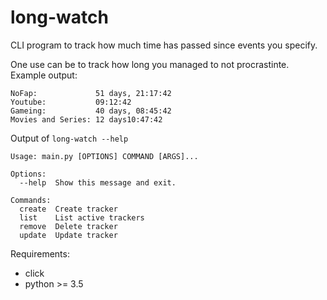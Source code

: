 # long-watch
CLI program to track how much time has passed since events you specify.

One use can be to track how long you managed to not procrastinte. Example output:
```
NoFap:             51 days, 21:17:42
Youtube:           09:12:42
Gameing:           40 days, 08:45:42
Movies and Series: 12 days10:47:42
```
Output of `long-watch --help`
```
Usage: main.py [OPTIONS] COMMAND [ARGS]...

Options:
  --help  Show this message and exit.

Commands:
  create  Create tracker
  list    List active trackers
  remove  Delete tracker
  update  Update tracker
```

Requirements: 
- click
- python >= 3.5
